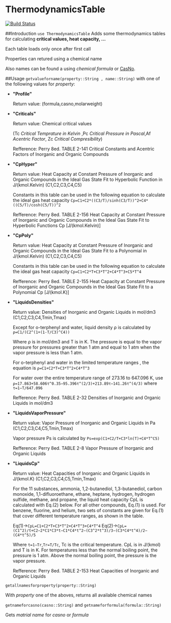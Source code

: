 # ThermodynamicsTable

[![Build Status](https://travis-ci.org/DANA-Laboratory/ThermodynamicsTable.jl.svg?branch=master)](https://travis-ci.org/DANA-Laboratory/ThermodynamicsTable.jl)

##Introduction
`use ThermodynamicsTable` Adds some thermodynamics tables for calculating **critical values, heat capacity, ...**

Each table loads only once after first call 

Properties can retured using a chemical name

Also names can be found a using *chemical formula* or [CasNo](http://en.wikipedia.org/wiki/List_of_CAS_numbers_by_chemical_compound).

##Usage
`getvalueforname(property::String , name::String)`
with one of the following values for *property*:
- **"Profile"**

  Return value:
  (formula,casno,molarweight)

- **"Criticals"** 
  
  Return value: Chemical critical values

  (Tc *Critical Temprature in Kelvin* ,Pc *Critical Pressure in Pascal*,Af *Acentric Factor*, Zc *Critical Compresibility*) 
  
  Refference: 
  Perry 8ed. TABLE 2-141 Critical Constants and Acentric Factors of Inorganic and Organic Compounds

- **"CpHyper"**

  Return value: Heat Capacity at Constant Pressure of Inorganic and Organic Compounds in the Ideal Gas State Fit to Hyperbolic Function in J/(kmol.Kelvin)
  (C1,C2,C3,C4,C5)
  
  Constants in this table can be used in the following equation to calculate the ideal gas heat capacity `Cp=C1+C2*((C3/T)/sinh(C3/T))^2+C4*((C5/T)/cosh(C5/T))^2`

  Refference:
  Perry 8ed. TABLE 2-156 Heat Capacity at Constant Pressure of Inorganic and Organic Compounds in the Ideal Gas State Fit to Hyperbolic Functions Cp [J/(kmol.Kelvin)]
  
- **"CpPoly"**
  
  Return value: Heat Capacity at Constant Pressure of Inorganic and Organic Compounds in the Ideal Gas State Fit to a Polynomial in J/(kmol.Kelvin)
  (C1,C2,C3,C4,C5)
  
  Constants in this table can be used in the following equation to calculate the ideal gas heat capacity `Cp=C1+C2*T+C3*T^2+C4*T^3+C5*T^4`

  Refference: 
  Perry 8ed. TABLE 2-155 Heat Capacity at Constant Pressure of Inorganic and Organic Compounds in the Ideal Gas State Fit to a Polynomial Cp [J/(kmol.K)]

- **"LiquidsDensities"**

  Return value: Densities of Inorganic and Organic Liquids in mol/dm3
  (C1,C2,C3,C4,Tmin,Tmax)

  Except for o-terphenyl and water, liquid density ρ is calculated by `ρ=C1/(C2^(1+(1-T/C3)^C4))`

  Where ρ is in mol/dm3 and T is in K. The pressure is equal to the vapor pressure for pressures greater than 1 atm and equal to 1 atm when the vapor pressure is less than 1 atm.

  For o-terphenyl and water in the limited temperature ranges , the equation is `ρ=C1+C2*T+C3*T^2+C4*T^3`

  For water over the entire temperature range of 273.16 to 647.096 K, use `ρ=17.863+58.606τ^0.35−95.396τ^(2/3)+213.89τ−141.26τ^(4/3)` where `τ=1−T/647.096`

  Refference: 
  Perry 8ed. TABLE 2-32 Densities of Inorganic and Organic Liquids in mol/dm3

- **"LiquidsVaporPressure"**

  Return value: Vapor Pressure of Inorganic and Organic Liquids in Pa
  (C1,C2,C3,C4,C5,Tmin,Tmax)

  Vapor pressure Ps is calculated by `Ps=exp(C1+C2/T+C3*ln(T)+C4*T^C5)`

  Refference:
  Perry 8ed. TABLE 2-8 Vapor Pressure of Inorganic and Organic Liquids 

- **"LiquidsCp"**

  Return value: Heat Capacities of Inorganic and Organic Liquids in J/(kmol.K)
  (C1,C2,C3,C4,C5,Tmin,Tmax)

  For the 11 substances, ammonia, 1,2-butanediol, 1,3-butanediol, carbon monoxide, 1,1-difluoroethane, ethane, heptane, hydrogen, hydrogen sulfide, methane, and propane, the liquid heat capacity CpL is calculated with Eq.(2) below. For all other compounds, Eq.(1) is used. For benzene, fluorine, and helium, two sets of constants are given for Eq.(1) that cover different temperature ranges, as shown in the table.

  Eq(1)->`CpL=C1+C2*T+C3*T^2+C4*T^3+C4*T^4`
  Eq(2)->`CpL=(C1^2)/t+C2−2*C1*C3*t−C1*C4*t^2−(C3^2*t^3)/3−(C3*C4*t^4)/2−(C4*t^5)/5`

  Where `t=1−Tr`,`Tr=T/Tc`, Tc is the critical temperature. CpL is in J/(kmol) and T is in K.
  For temperatures less than the normal boiling point, the pressure is 1 atm. Above the normal boiling point, the pressure is the vapor pressure.

  Refference:
  Perry 8ed. TABLE 2-153 Heat Capacities of Inorganic and Organic Liquids

`getallnamesforproperty(property::String)`

With *property* one of the aboves, returns all available chemical names

`getnameforcasno(casno::String)` and `getnameforformula(formula::String)`

Gets *matrial name* for *casno* or *formula*

